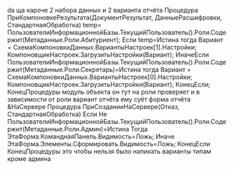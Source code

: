 da
ща
кароче
2 набора данных
и 2 варианта отчёта
Процедура ПриКомпоновкеРезультата(ДокументРезультат, ДанныеРасшифровки, СтандартнаяОбработка)
    temp= ПользователиИнформационнойБазы.ТекущийПользователь().Роли.Содержит(Метаданные.Роли.Абитуриент);
  Если temp=Истина тогда
    Вариант = СхемаКомпоновкиДанных.ВариантыНастроек[1].Настройки;
    КомпоновщикНастроек.ЗагрузитьНастройки(Вариант);
  ИначеЕсли ПользователиИнформационнойБазы.ТекущийПользователь().Роли.Содержит(Метаданные.Роли.Секретарь)=Истина тогда
    Вариант = СхемаКомпоновкиДанных.ВариантыНастроек[0].Настройки;
    КомпоновщикНастроек.ЗагрузитьНастройки(Вариант);
  КонецЕсли;
  КонецПроцедуры
модуль объекта
он тут
на роли
проверяет
и в зависимости от роли
вариант отчёта
ему
суёт
форма отчёта
&НаСервере
Процедура ПриСозданииНаСервере(Отказ, СтандартнаяОбработка)
  Если Не ПользователиИнформационнойБазы.ТекущийПользователь().Роли.Содержит(Метаданные.Роли.Админ)=Истина Тогда
    ЭтаФорма.КоманднаяПанель.Видимость=Ложь;
  Иначе 
    ЭтаФорма.Элементы.Сформировать.Видимость=Ложь;
  КонецЕсли
КонецПроцедуры
это чтобы
нельзя было напикать
варианты
типам кроме админа
